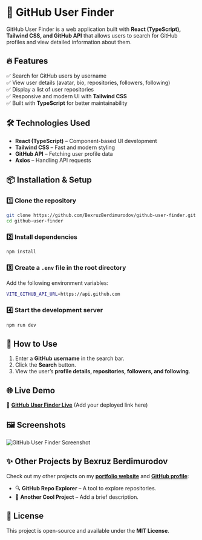 # 🚀 GitHub User Finder  

GitHub User Finder is a web application built with **React (TypeScript), Tailwind CSS, and GitHub API** that allows users to search for GitHub profiles and view detailed information about them.  

## 🔥 Features  
✅ Search for GitHub users by username  
✅ View user details (avatar, bio, repositories, followers, following)  
✅ Display a list of user repositories  
✅ Responsive and modern UI with **Tailwind CSS**  
✅ Built with **TypeScript** for better maintainability  

## 🛠 Technologies Used  
- **React (TypeScript)** – Component-based UI development  
- **Tailwind CSS** – Fast and modern styling  
- **GitHub API** – Fetching user profile data  
- **Axios** – Handling API requests  

## 📦 Installation & Setup  

### 1️⃣ Clone the repository  
```sh
git clone https://github.com/BexruzBerdimurodov/github-user-finder.git  
cd github-user-finder  
```

### 2️⃣ Install dependencies  
```sh
npm install  
```

### 3️⃣ Create a `.env` file in the root directory  
Add the following environment variables:  
```sh
VITE_GITHUB_API_URL=https://api.github.com
```

### 4️⃣ Start the development server  
```sh
npm run dev  
```

## 🎯 How to Use  
1. Enter a **GitHub username** in the search bar.  
2. Click the **Search** button.  
3. View the user’s **profile details, repositories, followers, and following**.  

## 🌐 Live Demo  
🔗 **[GitHub User Finder Live](#)** (Add your deployed link here)  

## 🖼 Screenshots  
![GitHub User Finder Screenshot](https://via.placeholder.com/800x400)  

## ✨ Other Projects by Bexruz Berdimurodov  
Check out my other projects on my **[portfolio website](https://berdimurodov.uz)** and **[GitHub profile](https://github.com/BexruzBerdimurodov)**:  
- 🔍 **GitHub Repo Explorer** – A tool to explore repositories.  
- 🚀 **Another Cool Project** – Add a brief description.  

## 📜 License  
This project is open-source and available under the **MIT License**.  
